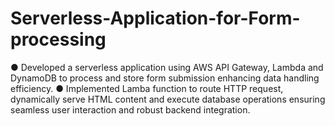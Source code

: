 # Serverless-Application-for-Form-processing

●	Developed a serverless application using AWS API Gateway, Lambda and DynamoDB to process and store form submission enhancing data handling efficiency.
●	Implemented Lamba function to route HTTP request, dynamically serve HTML content and execute database operations ensuring seamless user interaction and robust backend integration.
